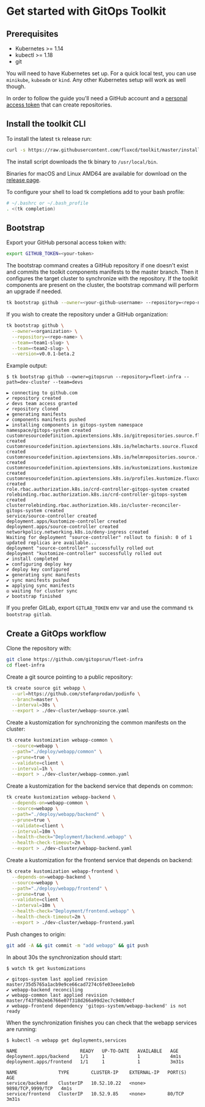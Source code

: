 # Get started with GitOps Toolkit

## Prerequisites

* Kubernetes >= 1.14
* kubectl >= 1.18
* git

You will need to have Kubernetes set up.
For a quick local test, you can use `minikube`, `kubeadm` or `kind`.
Any other Kubernetes setup will work as well though.

In order to follow the guide you'll need a GitHub account and a 
[personal access token](https://help.github.com/en/github/authenticating-to-github/creating-a-personal-access-token-for-the-command-line)
that can create repositories.

## Install the toolkit CLI

To install the latest `tk` release run:

```bash
curl -s https://raw.githubusercontent.com/fluxcd/toolkit/master/install/tk.sh | sudo bash
```

The install script downloads the tk binary to `/usr/local/bin`.

Binaries for macOS and Linux AMD64 are available for download on the 
[release page](https://github.com/fluxcd/toolkit/releases).

To configure your shell to load tk completions add to your bash profile:

```sh
# ~/.bashrc or ~/.bash_profile
. <(tk completion)
```

## Bootstrap 

Export your GitHub personal access token with:

```sh
export GITHUB_TOKEN=<your-token>
```

The bootstrap command creates a GitHub repository if one doesn't exist and
commits the toolkit components manifests to the master branch.
Then it configures the target cluster to synchronize with the repository.
If the toolkit components are present on the cluster,
the bootstrap command will perform an upgrade if needed.

```sh
tk bootstrap github --owner=<your-github-username> --repository=<repo-name> --personal
```

If you wish to create the repository under a GitHub organization:

```sh
tk bootstrap github \
  --owner=<organization> \
  --repository=<repo-name> \
  --team=<team1-slug> \
  --team=<team2-slug> \
  --version=v0.0.1-beta.2
```

Example output:

```text
$ tk bootstrap github --owner=gitopsrun --repository=fleet-infra --path=dev-cluster --team=devs

► connecting to github.com
✔ repository created
✔ devs team access granted
✔ repository cloned
✚ generating manifests
✔ components manifests pushed
► installing components in gitops-system namespace
namespace/gitops-system created
customresourcedefinition.apiextensions.k8s.io/gitrepositories.source.fluxcd.io created
customresourcedefinition.apiextensions.k8s.io/helmcharts.source.fluxcd.io created
customresourcedefinition.apiextensions.k8s.io/helmrepositories.source.fluxcd.io created
customresourcedefinition.apiextensions.k8s.io/kustomizations.kustomize.fluxcd.io created
customresourcedefinition.apiextensions.k8s.io/profiles.kustomize.fluxcd.io created
role.rbac.authorization.k8s.io/crd-controller-gitops-system created
rolebinding.rbac.authorization.k8s.io/crd-controller-gitops-system created
clusterrolebinding.rbac.authorization.k8s.io/cluster-reconciler-gitops-system created
service/source-controller created
deployment.apps/kustomize-controller created
deployment.apps/source-controller created
networkpolicy.networking.k8s.io/deny-ingress created
Waiting for deployment "source-controller" rollout to finish: 0 of 1 updated replicas are available...
deployment "source-controller" successfully rolled out
deployment "kustomize-controller" successfully rolled out
✔ install completed
► configuring deploy key
✔ deploy key configured
► generating sync manifests
✔ sync manifests pushed
► applying sync manifests
◎ waiting for cluster sync
✔ bootstrap finished
```

If you prefer GitLab, export `GITLAB_TOKEN` env var and use the command `tk bootstrap gitlab`.

## Create a GitOps workflow

Clone the repository with:

```sh
git clone https://github.com/gitopsrun/fleet-infra
cd fleet-infra
```

Create a git source pointing to a public repository:

```sh
tk create source git webapp \
  --url=https://github.com/stefanprodan/podinfo \
  --branch=master \
  --interval=30s \
  --export > ./dev-cluster/webapp-source.yaml
```

Create a kustomization for synchronizing the common manifests on the cluster:

```sh
tk create kustomization webapp-common \
  --source=webapp \
  --path="./deploy/webapp/common" \
  --prune=true \
  --validate=client \
  --interval=1h \
  --export > ./dev-cluster/webapp-common.yaml
```

Create a kustomization for the backend service that depends on common: 

```sh
tk create kustomization webapp-backend \
  --depends-on=webapp-common \
  --source=webapp \
  --path="./deploy/webapp/backend" \
  --prune=true \
  --validate=client \
  --interval=10m \
  --health-check="Deployment/backend.webapp" \
  --health-check-timeout=2m \
  --export > ./dev-cluster/webapp-backend.yaml
```

Create a kustomization for the frontend service that depends on backend: 

```sh
tk create kustomization webapp-frontend \
  --depends-on=webapp-backend \
  --source=webapp \
  --path="./deploy/webapp/frontend" \
  --prune=true \
  --validate=client \
  --interval=10m \
  --health-check="Deployment/frontend.webapp" \
  --health-check-timeout=2m \
  --export > ./dev-cluster/webapp-frontend.yaml
```

Push changes to origin:

```sh
git add -A && git commit -m "add webapp" && git push
```

In about 30s the synchronization should start:

```text
$ watch tk get kustomizations

✔ gitops-system last applied revision master/35d5765a1acb9e9ce66cad7274c6fe03eee1e8eb
✔ webapp-backend reconciling
✔ webapp-common last applied revision master/f43f9b2eb6766e07f318d266a99d2ec7c940b0cf
✗ webapp-frontend dependency 'gitops-system/webapp-backend' is not ready
```

When the synchronization finishes you can check that the webapp services are running:

```text
$ kubectl -n webapp get deployments,services

NAME                       READY   UP-TO-DATE   AVAILABLE   AGE
deployment.apps/backend    1/1     1            1           4m1s
deployment.apps/frontend   1/1     1            1           3m31s

NAME               TYPE        CLUSTER-IP    EXTERNAL-IP   PORT(S)             AGE
service/backend    ClusterIP   10.52.10.22   <none>        9898/TCP,9999/TCP   4m1s
service/frontend   ClusterIP   10.52.9.85    <none>        80/TCP              3m31s
```

